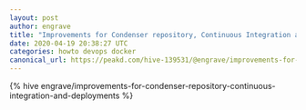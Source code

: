 ```yaml
---
layout: post
author: engrave
title: "Improvements for Condenser repository, Continuous Integration and Deployments"
date: 2020-04-19 20:38:27 UTC
categories: howto devops docker
canonical_url: https://peakd.com/hive-139531/@engrave/improvements-for-condenser-repository-continuous-integration-and-deployments
---
```

{% hive engrave/improvements-for-condenser-repository-continuous-integration-and-deployments %}
